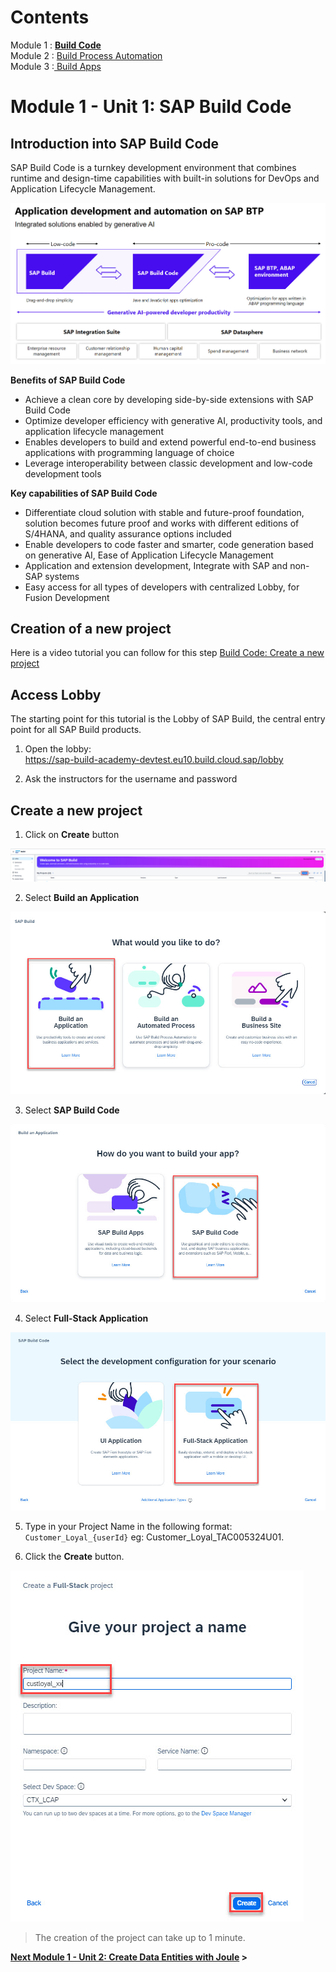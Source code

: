 # Contents
Module 1 : <a href="https://github.com/SAP-samples/build-apps-enablement/blob/main/BuildShow/251_TA_BTP-Build_Code_Using-Joule/251-1_Build_Code.md"><b>Build Code</b><br></a>
Module 2 : <a href="https://github.com/SAP-samples/build-apps-enablement/blob/main/BuildShow/251-A_TA_BTP-Build_Code_ProcessAutomation/251A_Build_Process_Automation_optional.md">Build Process Automation</a><br>
Module 3 :<a href="https://github.com/SAP-samples/build-apps-enablement/blob/main/BuildShow/252_TA_BTP-Build_Code_Build-Apps/252-0_Build_Apps.md"> Build Apps</a><br>


# Module 1 - Unit 1: SAP Build Code  

## Introduction into SAP Build Code

SAP Build Code is a turnkey development environment that combines runtime and design-time capabilities with built-in solutions for DevOps and Application Lifecycle Management.

![](./Images/251-1_Overview.jpg)

**Benefits of SAP Build Code**

- Achieve a clean core by developing side-by-side extensions with SAP Build Code
- Optimize developer efficiency with generative AI, productivity tools, and application lifecycle management
- Enables developers to build and extend powerful end-to-end business applications with programming language of choice 
- Leverage interoperability between classic development and low-code development tools 

**Key capabilities of SAP Build Code**

- Differentiate cloud solution with stable and future-proof foundation, solution becomes future proof and works with different editions of S/4HANA, and quality assurance options included
- Enable developers to code faster and smarter, code generation based on generative AI, Ease of Application Lifecycle Management 
- Application and extension development, Integrate with SAP and non-SAP systems
- Easy access for all types of developers with centralized Lobby, for Fusion Development


## Creation of a new project

Here is a video tutorial you can follow for this step <a href="https://video.sap.com/media/t/1_owke7d4f">Build Code: Create a new project</a>


## Access Lobby

The starting point for this tutorial is the Lobby of SAP Build, the central entry point for all SAP Build products.

1. Open the lobby:<br>
 https://sap-build-academy-devtest.eu10.build.cloud.sap/lobby<br>

2. Ask the instructors for the username and password

## Create a new project

1. Click on **Create** button

![](./Images/251-1_lobby1.jpg)

2. Select **Build an Application**

![](./Images/251-1_lobby2.jpg)

3. Select **SAP Build Code**

![](./Images/251-1_lobby3.jpg)

4. Select **Full-Stack Application**

![](./Images/251-1_lobby4.jpg)

5. Type in your Project Name in the following format: `Customer_Loyal_{userId}` eg: Customer_Loyal_TAC005324U01.

6. Click the **Create** button.

![](./Images/251-1_lobby5.jpg)

> The creation of the project can take up to 1 minute.



**[Next Module 1 - Unit 2: Create Data Entities with Joule](./251-2_Create_Data_Entities_with_Joule.md) >**

